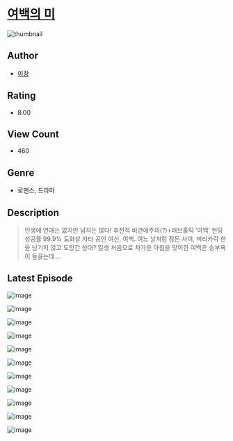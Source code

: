 # [여백의 미](https://comic.naver.com/bestChallenge/list?titleId=810639)
![thumbnail](https://image-comic.pstatic.net/user_contents_data/challenge_comic/2023/05/24/367000/upload_3977861774055858485_480x623.jpeg)

## Author
- [이장](https://comic.naver.com/artistTitle?id=367000)

## Rating
- 8.00

## View Count
- 460

## Genre
- 로맨스, 드라마

## Description
> 인생에 연애는 없지만 남자는 많다! 후천적 비연애주의(?)+러브홀릭 ‘여백’ 헌팅 성공률 99.9% 도화살 자타 공인 여신, 여백. 여느 날처럼 잠든 사이, 머리카락 한 올 남기지 않고 도망간 상대? 일생 처음으로 차가운 아침을 맞이한 여백은 승부욕이 들끓는데….


## Latest Episode
![image](https://image-comic.pstatic.net/user_contents_data/challenge_comic/2023/05/27/367000/upload_3473736784366757425.jpeg)

![image](https://image-comic.pstatic.net/user_contents_data/challenge_comic/2023/05/27/367000/upload_3486176869427131449.jpeg)

![image](https://image-comic.pstatic.net/user_contents_data/challenge_comic/2023/05/27/367000/upload_7018403946195608888.jpeg)

![image](https://image-comic.pstatic.net/user_contents_data/challenge_comic/2023/05/27/367000/upload_4121129238616159329.jpeg)

![image](https://image-comic.pstatic.net/user_contents_data/challenge_comic/2023/05/27/367000/upload_3846971701542073699.jpeg)

![image](https://image-comic.pstatic.net/user_contents_data/challenge_comic/2023/05/27/367000/upload_3834642889803129446.jpeg)

![image](https://image-comic.pstatic.net/user_contents_data/challenge_comic/2023/05/27/367000/upload_4120856559715968057.jpeg)

![image](https://image-comic.pstatic.net/user_contents_data/challenge_comic/2023/05/27/367000/upload_3558796317326063717.jpeg)

![image](https://image-comic.pstatic.net/user_contents_data/challenge_comic/2023/05/27/367000/upload_4122536811873972784.jpeg)

![image](https://image-comic.pstatic.net/user_contents_data/challenge_comic/2023/05/27/367000/upload_7233966516552675895.jpeg)

![image](https://image-comic.pstatic.net/user_contents_data/challenge_comic/2023/05/27/367000/upload_3689633593387136867.jpeg)
